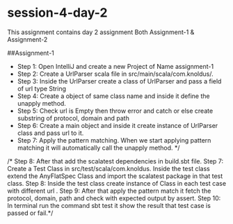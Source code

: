 # session-4-day-2
This assignment contains day 2 assignment Both Assignment-1 & Assignment-2

##Assignment-1
* Step 1: Open IntelliJ and create a new Project of Name assignment-1
* Step 2: Create a UrlParser scala file in src/main/scala/com.knoldus/.
* Step 3: Inside the UrlParser create a class of UrlParser and pass a field of url type String
* Step 4: Create a object of same class name and inside it define the unapply method.
* Step 5: Check url is Empty then throw error and catch or else create substring of protocol, domain and path
* Step 6: Create a main object and inside it create instance of UrlParser class and pass url to it.
* Step 7: Apply the pattern matching. When we start applying pattern matching it will automatically call the unapply method.
 */

/*
Step 8: After that add the scalatest dependencies in build.sbt file.
Step 7: Create a Test Class in src/test/scala/com.knoldus. Inside the test class extend the AnyFlatSpec Class and import the scalatest package in that test class.
Step 8: Inside the test class create instance of Class in each test case with different url .
Step 9: After that apply the pattern match it fetch the protocol, domain, path and check with expected output by assert.
  Step 10: In terminal run the command sbt test it show the result that test case is passed or fail.*/
